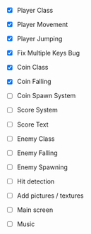 

- [x] Player Class
- [x] Player Movement
- [x] Player Jumping
- [x] Fix Multiple Keys Bug

- [x] Coin Class
- [x] Coin Falling
- [ ] Coin Spawn System
- [ ] Score System
- [ ] Score Text

- [ ] Enemy Class
- [ ] Enemy Falling
- [ ] Enemy Spawning
- [ ] Hit detection

- [ ] Add pictures / textures
- [ ] Main screen
- [ ] Music

